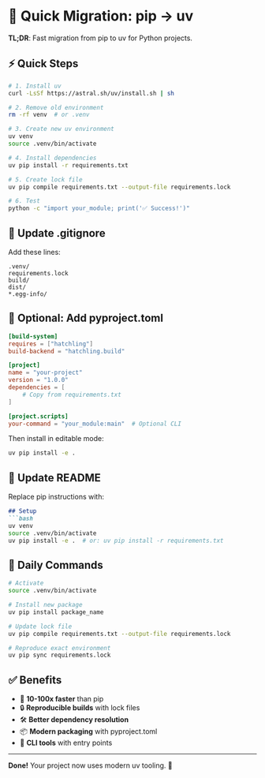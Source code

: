 # 🚀 Quick Migration: pip → uv

**TL;DR**: Fast migration from pip to uv for Python projects.

## ⚡ Quick Steps

```bash
# 1. Install uv
curl -LsSf https://astral.sh/uv/install.sh | sh

# 2. Remove old environment
rm -rf venv  # or .venv

# 3. Create new uv environment
uv venv
source .venv/bin/activate

# 4. Install dependencies
uv pip install -r requirements.txt

# 5. Create lock file
uv pip compile requirements.txt --output-file requirements.lock

# 6. Test
python -c "import your_module; print('✅ Success!')"
```

## 📝 Update .gitignore

Add these lines:
```gitignore
.venv/
requirements.lock
build/
dist/
*.egg-info/
```

## 🔧 Optional: Add pyproject.toml

```toml
[build-system]
requires = ["hatchling"]
build-backend = "hatchling.build"

[project]
name = "your-project"
version = "1.0.0"
dependencies = [
    # Copy from requirements.txt
]

[project.scripts]
your-command = "your_module:main"  # Optional CLI
```

Then install in editable mode:
```bash
uv pip install -e .
```

## 📖 Update README

Replace pip instructions with:
```markdown
## Setup
```bash
uv venv
source .venv/bin/activate
uv pip install -e .  # or: uv pip install -r requirements.txt
```

## 🎯 Daily Commands

```bash
# Activate
source .venv/bin/activate

# Install new package
uv pip install package_name

# Update lock file
uv pip compile requirements.txt --output-file requirements.lock

# Reproduce exact environment
uv pip sync requirements.lock
```

## ✅ Benefits

- 🚀 **10-100x faster** than pip
- 🔒 **Reproducible builds** with lock files
- 🛠️ **Better dependency resolution**
- 📦 **Modern packaging** with pyproject.toml
- 🎯 **CLI tools** with entry points

---

**Done!** Your project now uses modern uv tooling. 🎉 